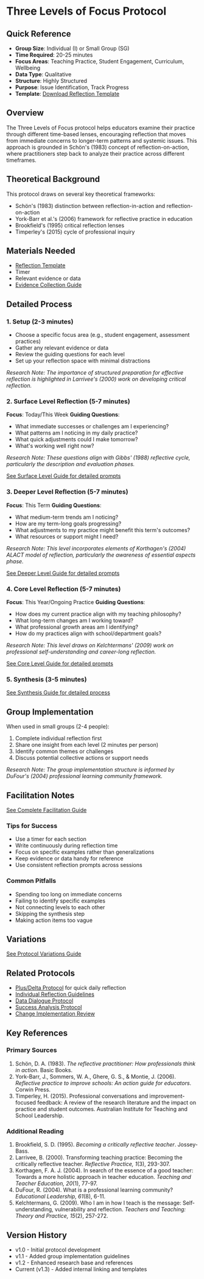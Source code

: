 # Three Levels of Focus Protocol

## Quick Reference
- **Group Size**: Individual (I) or Small Group (SG)
- **Time Required**: 20-25 minutes
- **Focus Areas**: Teaching Practice, Student Engagement, Curriculum, Wellbeing
- **Data Type**: Qualitative
- **Structure**: Highly Structured
- **Purpose**: Issue Identification, Track Progress
- **Template**: [Download Reflection Template](../templates/three-levels-template.md)

## Overview
The Three Levels of Focus protocol helps educators examine their practice through different time-based lenses, encouraging reflection that moves from immediate concerns to longer-term patterns and systemic issues. This approach is grounded in Schön's (1983) concept of reflection-on-action, where practitioners step back to analyze their practice across different timeframes.

## Theoretical Background
This protocol draws on several key theoretical frameworks:
- Schön's (1983) distinction between reflection-in-action and reflection-on-action
- York-Barr et al.'s (2006) framework for reflective practice in education
- Brookfield's (1995) critical reflection lenses
- Timperley's (2015) cycle of professional inquiry

## Materials Needed
- [Reflection Template](../templates/three-levels-template.md)
- Timer
- Relevant evidence or data
- [Evidence Collection Guide](../guides/evidence-collection-guide.md)

## Detailed Process

### 1. Setup (2-3 minutes)
- Choose a specific focus area (e.g., student engagement, assessment practices)
- Gather any relevant evidence or data
- Review the guiding questions for each level
- Set up your reflection space with minimal distractions

*Research Note: The importance of structured preparation for effective reflection is highlighted in Larrivee's (2000) work on developing critical reflection.*

### 2. Surface Level Reflection (5-7 minutes)
**Focus**: Today/This Week
**Guiding Questions**:
- What immediate successes or challenges am I experiencing?
- What patterns am I noticing in my daily practice?
- What quick adjustments could I make tomorrow?
- What's working well right now?

*Research Note: These questions align with Gibbs' (1988) reflective cycle, particularly the description and evaluation phases.*

[See Surface Level Guide for detailed prompts](../guides/surface-level-guide.md)

### 3. Deeper Level Reflection (5-7 minutes)
**Focus**: This Term
**Guiding Questions**:
- What medium-term trends am I noticing?
- How are my term-long goals progressing?
- What adjustments to my practice might benefit this term's outcomes?
- What resources or support might I need?

*Research Note: This level incorporates elements of Korthagen's (2004) ALACT model of reflection, particularly the awareness of essential aspects phase.*

[See Deeper Level Guide for detailed prompts](../guides/deeper-level-guide.md)

### 4. Core Level Reflection (5-7 minutes)
**Focus**: This Year/Ongoing Practice
**Guiding Questions**:
- How does my current practice align with my teaching philosophy?
- What long-term changes am I working toward?
- What professional growth areas am I identifying?
- How do my practices align with school/department goals?

*Research Note: This level draws on Kelchtermans' (2009) work on professional self-understanding and career-long reflection.*

[See Core Level Guide for detailed prompts](../guides/core-level-guide.md)

### 5. Synthesis (3-5 minutes)
[See Synthesis Guide for detailed process](../guides/synthesis-guide.md)

## Group Implementation
When used in small groups (2-4 people):
1. Complete individual reflection first
2. Share one insight from each level (2 minutes per person)
3. Identify common themes or challenges
4. Discuss potential collective actions or support needs

*Research Note: The group implementation structure is informed by DuFour's (2004) professional learning community framework.*

## Facilitation Notes
[See Complete Facilitation Guide](../guides/facilitation-tips.md)

### Tips for Success
- Use a timer for each section
- Write continuously during reflection time
- Focus on specific examples rather than generalizations
- Keep evidence or data handy for reference
- Use consistent reflection prompts across sessions

### Common Pitfalls
- Spending too long on immediate concerns
- Failing to identify specific examples
- Not connecting levels to each other
- Skipping the synthesis step
- Making action items too vague

## Variations
[See Protocol Variations Guide](../guides/protocol-variations-guide.md)

## Related Protocols
- [Plus/Delta Protocol](plus-delta.md) for quick daily reflection
- [Individual Reflection Guidelines](individual-reflection.md)
- [Data Dialogue Protocol](data-dialogue.md)
- [Success Analysis Protocol](success-analysis.md)
- [Change Implementation Review](change-implementation.md)

## Key References

### Primary Sources
1. Schön, D. A. (1983). *The reflective practitioner: How professionals think in action*. Basic Books.
2. York-Barr, J., Sommers, W. A., Ghere, G. S., & Montie, J. (2006). *Reflective practice to improve schools: An action guide for educators*. Corwin Press.
3. Timperley, H. (2015). Professional conversations and improvement-focused feedback: A review of the research literature and the impact on practice and student outcomes. Australian Institute for Teaching and School Leadership.

### Additional Reading
1. Brookfield, S. D. (1995). *Becoming a critically reflective teacher*. Jossey-Bass.
2. Larrivee, B. (2000). Transforming teaching practice: Becoming the critically reflective teacher. *Reflective Practice, 1*(3), 293-307.
3. Korthagen, F. A. J. (2004). In search of the essence of a good teacher: Towards a more holistic approach in teacher education. *Teaching and Teacher Education, 20*(1), 77-97.
4. DuFour, R. (2004). What is a professional learning community? *Educational Leadership, 61*(8), 6-11.
5. Kelchtermans, G. (2009). Who I am in how I teach is the message: Self‐understanding, vulnerability and reflection. *Teachers and Teaching: Theory and Practice, 15*(2), 257-272.

## Version History
- v1.0 - Initial protocol development
- v1.1 - Added group implementation guidelines
- v1.2 - Enhanced research base and references
- Current (v1.3) - Added internal linking and templates

